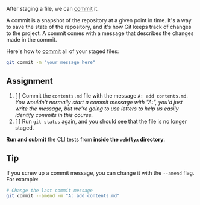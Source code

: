 After staging a file, we can [commit](https://docs.github.com/en/pull-requests/committing-changes-to-your-project/creating-and-editing-commits/about-commits) it.

A commit is a snapshot of the repository at a given point in time. It's a way to save the state of the repository, and it's how Git keeps track of changes to the project. A commit comes with a message that describes the changes made in the commit.

Here's how to [commit](https://git-scm.com/docs/git-commit) all of your staged files:

```bash
git commit -m "your message here"
```

## Assignment

1. [ ] Commit the `contents.md` file with the message `A: add contents.md`. _You wouldn't normally start a commit message with "A:", you'd just write the message, but we're going to use letters to help us easily identify commits in this course._
2. [ ] Run `git status` again, and you should see that the file is no longer staged.

**Run and submit** the CLI tests from **inside the `webflyx` directory**.

## Tip

If you screw up a commit message, you can change it with the `--amend` flag. For example:

```bash
# Change the last commit message
git commit --amend -m "A: add contents.md"
```